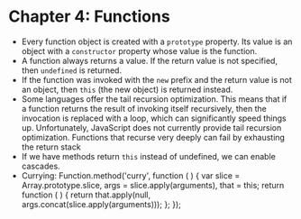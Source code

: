 # Chapter 4: Functions
* Every function object is created with a `prototype` property. Its value is an object with a `constructor` property whose value is the function.
* A function always returns a value. If the return value is not specified, then `undefined` is returned.
* If the function was invoked with the `new` prefix and the return value is not an object, then `this` (the new object) is returned instead.
* Some languages offer the tail recursion optimization. This means that if a function returns the result of invoking itself recursively, then the invocation is replaced with a loop, which can significantly speed things up. Unfortunately, JavaScript does not currently provide tail recursion optimization. Functions that recurse very deeply can fail by exhausting the return stack
* If we have methods return `this` instead of undefined, we can enable cascades.
* Currying:
      Function.method('curry', function ( ) {
          var slice = Array.prototype.slice,
          args = slice.apply(arguments),
          that = this;
          return function ( ) {
              return that.apply(null, args.concat(slice.apply(arguments)));
          };
      });
   


